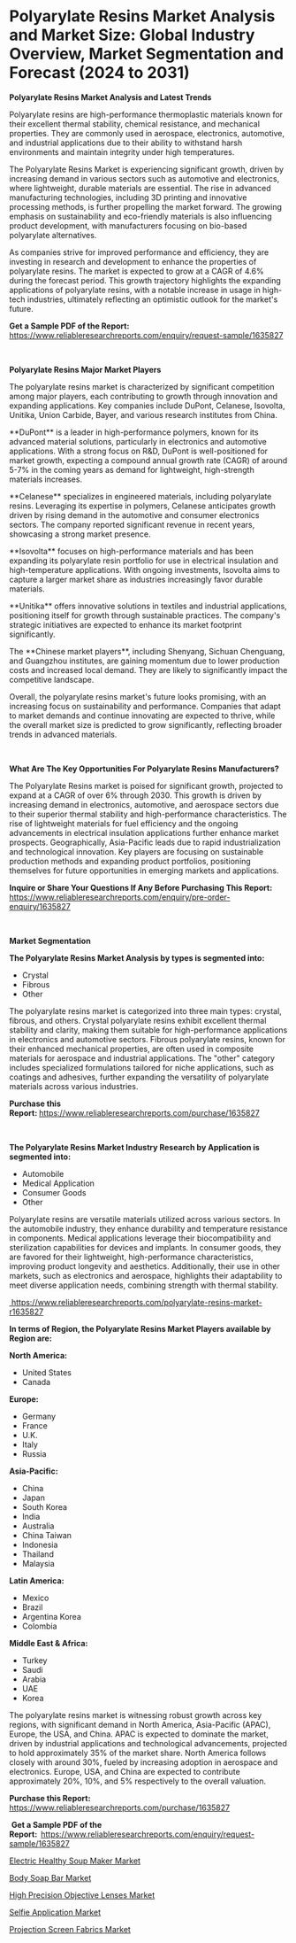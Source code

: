 <p><h1>Polyarylate Resins Market Analysis and Market Size: Global Industry Overview, Market Segmentation and Forecast (2024 to 2031)</h1></p><p><strong>Polyarylate Resins Market Analysis and Latest Trends</strong></p>
<p><p>Polyarylate resins are high-performance thermoplastic materials known for their excellent thermal stability, chemical resistance, and mechanical properties. They are commonly used in aerospace, electronics, automotive, and industrial applications due to their ability to withstand harsh environments and maintain integrity under high temperatures. </p><p>The Polyarylate Resins Market is experiencing significant growth, driven by increasing demand in various sectors such as automotive and electronics, where lightweight, durable materials are essential. The rise in advanced manufacturing technologies, including 3D printing and innovative processing methods, is further propelling the market forward. The growing emphasis on sustainability and eco-friendly materials is also influencing product development, with manufacturers focusing on bio-based polyarylate alternatives.</p><p>As companies strive for improved performance and efficiency, they are investing in research and development to enhance the properties of polyarylate resins. The market is expected to grow at a CAGR of 4.6% during the forecast period. This growth trajectory highlights the expanding applications of polyarylate resins, with a notable increase in usage in high-tech industries, ultimately reflecting an optimistic outlook for the market's future.</p></p>
<p><strong>Get a Sample PDF of the Report:&nbsp;</strong> <a href="https://www.reliableresearchreports.com/enquiry/request-sample/1635827">https://www.reliableresearchreports.com/enquiry/request-sample/1635827</a></p>
<p>&nbsp;</p>
<p><strong>Polyarylate Resins Major Market Players</strong></p>
<p><p>The polyarylate resins market is characterized by significant competition among major players, each contributing to growth through innovation and expanding applications. Key companies include DuPont, Celanese, Isovolta, Unitika, Union Carbide, Bayer, and various research institutes from China.</p><p>**DuPont** is a leader in high-performance polymers, known for its advanced material solutions, particularly in electronics and automotive applications. With a strong focus on R&D, DuPont is well-positioned for market growth, expecting a compound annual growth rate (CAGR) of around 5-7% in the coming years as demand for lightweight, high-strength materials increases.</p><p>**Celanese** specializes in engineered materials, including polyarylate resins. Leveraging its expertise in polymers, Celanese anticipates growth driven by rising demand in the automotive and consumer electronics sectors. The company reported significant revenue in recent years, showcasing a strong market presence.</p><p>**Isovolta** focuses on high-performance materials and has been expanding its polyarylate resin portfolio for use in electrical insulation and high-temperature applications. With ongoing investments, Isovolta aims to capture a larger market share as industries increasingly favor durable materials.</p><p>**Unitika** offers innovative solutions in textiles and industrial applications, positioning itself for growth through sustainable practices. The company's strategic initiatives are expected to enhance its market footprint significantly.</p><p>The **Chinese market players**, including Shenyang, Sichuan Chenguang, and Guangzhou institutes, are gaining momentum due to lower production costs and increased local demand. They are likely to significantly impact the competitive landscape.</p><p>Overall, the polyarylate resins market's future looks promising, with an increasing focus on sustainability and performance. Companies that adapt to market demands and continue innovating are expected to thrive, while the overall market size is predicted to grow significantly, reflecting broader trends in advanced materials.</p></p>
<p>&nbsp;</p>
<p><strong>What Are The Key Opportunities For Polyarylate Resins Manufacturers?</strong></p>
<p><p>The Polyarylate Resins market is poised for significant growth, projected to expand at a CAGR of over 6% through 2030. This growth is driven by increasing demand in electronics, automotive, and aerospace sectors due to their superior thermal stability and high-performance characteristics. The rise of lightweight materials for fuel efficiency and the ongoing advancements in electrical insulation applications further enhance market prospects. Geographically, Asia-Pacific leads due to rapid industrialization and technological innovation. Key players are focusing on sustainable production methods and expanding product portfolios, positioning themselves for future opportunities in emerging markets and applications.</p></p>
<p><strong>Inquire or Share Your Questions If Any Before Purchasing This Report:</strong> <a href="https://www.reliableresearchreports.com/enquiry/pre-order-enquiry/1635827">https://www.reliableresearchreports.com/enquiry/pre-order-enquiry/1635827</a></p>
<p>&nbsp;</p>
<p><strong>Market Segmentation</strong></p>
<p><strong>The Polyarylate Resins Market Analysis by types is segmented into:</strong></p>
<p><ul><li>Crystal</li><li>Fibrous</li><li>Other</li></ul></p>
<p><p>The polyarylate resins market is categorized into three main types: crystal, fibrous, and others. Crystal polyarylate resins exhibit excellent thermal stability and clarity, making them suitable for high-performance applications in electronics and automotive sectors. Fibrous polyarylate resins, known for their enhanced mechanical properties, are often used in composite materials for aerospace and industrial applications. The "other" category includes specialized formulations tailored for niche applications, such as coatings and adhesives, further expanding the versatility of polyarylate materials across various industries.</p></p>
<p><strong>Purchase this Report:&nbsp;</strong><a href="https://www.reliableresearchreports.com/purchase/1635827">https://www.reliableresearchreports.com/purchase/1635827</a></p>
<p>&nbsp;</p>
<p><strong>The Polyarylate Resins Market Industry Research by Application is segmented into:</strong></p>
<p><ul><li>Automobile</li><li>Medical Application</li><li>Consumer Goods</li><li>Other</li></ul></p>
<p><p>Polyarylate resins are versatile materials utilized across various sectors. In the automobile industry, they enhance durability and temperature resistance in components. Medical applications leverage their biocompatibility and sterilization capabilities for devices and implants. In consumer goods, they are favored for their lightweight, high-performance characteristics, improving product longevity and aesthetics. Additionally, their use in other markets, such as electronics and aerospace, highlights their adaptability to meet diverse application needs, combining strength with thermal stability.</p></p>
<p><a href="https://www.reliableresearchreports.com/polyarylate-resins-market-r1635827">&nbsp;https://www.reliableresearchreports.com/polyarylate-resins-market-r1635827</a></p>
<p><strong>In terms of Region, the Polyarylate Resins Market Players available by Region are:</strong></p>
<p>
    <p> <strong> North America: </strong>
        <ul>
            <li>United States</li>
            <li>Canada</li>
        </ul>
        </p> 
    <p> <strong> Europe: </strong>
        <ul>
            <li>Germany</li>
            <li>France</li>
            <li>U.K.</li>
            <li>Italy</li>
            <li>Russia</li>
        </ul>
        </p> 
    <p> <strong> Asia-Pacific: </strong>
        <ul>
            <li>China</li>
            <li>Japan</li>
            <li>South Korea</li>
            <li>India</li>
            <li>Australia</li>
            <li>China Taiwan</li>
            <li>Indonesia</li>
            <li>Thailand</li>
            <li>Malaysia</li>
        </ul>
        </p> 
    <p> <strong> Latin America: </strong>
        <ul>
            <li>Mexico</li>
            <li>Brazil</li>
            <li>Argentina Korea</li>
            <li>Colombia</li>
        </ul>
        </p> 
    <p> <strong> Middle East & Africa: </strong>
        <ul>
            <li>Turkey</li>
            <li>Saudi</li>
            <li>Arabia</li>
            <li>UAE</li>
            <li>Korea</li>
        </ul>
    </p>
    </p>
<p><p>The polyarylate resins market is witnessing robust growth across key regions, with significant demand in North America, Asia-Pacific (APAC), Europe, the USA, and China. APAC is expected to dominate the market, driven by industrial applications and technological advancements, projected to hold approximately 35% of the market share. North America follows closely with around 30%, fueled by increasing adoption in aerospace and electronics. Europe, USA, and China are expected to contribute approximately 20%, 10%, and 5% respectively to the overall valuation.</p></p>
<p><strong>Purchase this Report: </strong><a href="https://www.reliableresearchreports.com/purchase/1635827">https://www.reliableresearchreports.com/purchase/1635827</a></p>
<p>&nbsp;<strong>Get a Sample PDF of the Report:&nbsp;&nbsp;</strong><a href="https://www.reliableresearchreports.com/enquiry/request-sample/1635827">https://www.reliableresearchreports.com/enquiry/request-sample/1635827</a></p>
<p><strong></strong></p>
<p><p><a href="https://medium.com/@dressleredward/electric-healthy-soup-maker-market-global-market-trends-and-market-forecast-2024-2031-9452407505b1?postPublishedType=repub">Electric Healthy Soup Maker Market</a></p><p><a href="https://issuu.com/reportprime-2/docs/body-soap-bar-market-size-2030.pptx_a6c462cf1a0897">Body Soap Bar Market</a></p><p><a href="https://github.com/irfadac/Market-Research-Report-List-5/blob/main/high-precision-objective-lenses-market.md">High Precision Objective Lenses Market</a></p><p><a href="https://www.linkedin.com/pulse/emerging-trends-selfie-application-market-global-outlook-jpmte">Selfie Application Market</a></p><p><a href="https://issuu.com/reportprime-2/docs/projection-screen-fabrics-market-si_1100952d195d65">Projection Screen Fabrics Market</a></p></p>